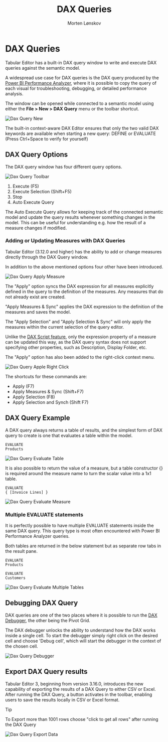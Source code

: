 ﻿---
uid: dax-query
title: DAX Queries
author: Morten Lønskov
updated: 2024-06-03
applies_to:
  editions:
    - edition: Desktop
    - edition: Business
    - edition: Enterprise
---
# DAX Queries

Tabular Editor has a built-in DAX query window to write and execute DAX queries against the semantic model.

A widespread use case for DAX queries is the DAX query produced by the [Power BI Performance Analyzer](https://www.sqlbi.com/articles/introducing-the-power-bi-performance-analyzer/), where it is possible to copy the query of each visual for troubleshooting, debugging, or detailed performance analysis.

The window can be opened while connected to a semantic model using either the **File > New > DAX Query** menu or the toolbar shortcut.

![Dax Query New](~/images/features/dax_query_window/create_new_dax_query.png)

The built-in context-aware DAX Editor ensures that only the two valid DAX keywords are available when starting a new query: DEFINE or EVALUATE (Press Ctrl+Space to verify for yourself)

## DAX Query Options

The DAX query window has four different query options.

![Dax Query Toolbar](~/images/features/dax_query_window/dax_query_toolbar.png)


1. Execute (F5)
2. Execute Selection (Shift+F5)
3. Stop 
4. Auto Execute Query

The Auto Execute Query allows for keeping track of the connected semantic model and update the query results whenever something changes in the model. This can be useful for understanding e.g. how the result of a measure changes if modified.

### Adding or Updating Measures with DAX Queries

Tabular Editor (3.12.0 and higher) has the ability to add or change measures directly through the DAX Query window.

In addition to the above mentioned options four other have been introduced.

![Dax Query Apply Measure](~/images/features/dax_query_window/dax_query_apply_measure.png)

The "Apply" option syncs the DAX expression for all measures explicitly defined in the query to the definition of the measures. Any measures that do not already exist are created.

"Apply Measures & Sync" applies the DAX expression to the definition of the measures and saves the model.

The "Apply Selection" and "Apply Selection & Sync" will only apply the measures within the current selection of the query editor.

Unlike the [DAX Script feature](xrefid:dax-scripts), only the expression property of a measure can be updated this way, as the DAX query syntax does not support specifying other properties, such as Description, Display Folder, etc.

The "Apply" option has also been added to the right-click context menu.

![Dax Query Apple Right Click](~/images/features/dax_query_window/dax_query_apply_measure_right_click.png)

The shortcuts for these commands are:

- Apply (F7)
- Apply Measures & Sync (Shift+F7)
- Apply Selection (F8)
- Apply Selection and Synch (Shift F7)

## DAX Query Example

A DAX query always returns a table of results, and the simplest form of DAX query to create is one that evaluates a table within the model.

```DAX
EVALUATE
Products
```

![Dax Query Evaluate Table](~/images/features/dax_query_window/evaluate_table.png)

It is also possible to return the value of a measure, but a table constructor {} is required around the measure name to turn the scalar value into a 1x1 table.

```DAX
EVALUATE
{ [Invoice Lines] }
```

![Dax Query Evaluate Measure](~/images/features/dax_query_window/evaluate_measure.png)

### Multiple EVALUATE statements

It is perfectly possible to have multiple EVALUATE statements inside the same DAX query. This query type is most often encountered with Power BI Performance Analyzer queries.

Both tables are returned in the below statement but as separate row tabs in the result pane.

```DAX
EVALUATE
Products

EVALUATE
Customers
```

![Dax Query Evaluate Multiple Tables](~/images/features/dax_query_window/multiple_evaluate_table.png)

## Debugging DAX Query

DAX queries are one of the two places where it is possible to run the [DAX Debugger](xrefid:dax-debugger), the other being the Pivot Grid.

The DAX debugger unlocks the ability to understand how the DAX works inside a single cell. To start the debugger simply right click on the desired cell and choose 'Debug cell', which will start the debugger in the context of the chosen cell.

![Dax Query Debugger](~/images/features/dax_query_window/dax_query_open_dax_debugger.gif)

## Export DAX Query results

Tabular Editor 3, beginning from version 3.16.0, introduces the new capability of exporting the results of a DAX Query to either CSV or Excel. After running the DAX Query, a button activates in the toolbar, enabling users to save the results locally in CSV or Excel format.

> [!TIP]
> To Export more than 1001 rows choose "click to get all rows" after running the DAX Query

![Dax Query Export Data](~/images/features/dax_query_window/dax_query_export_data.png)

